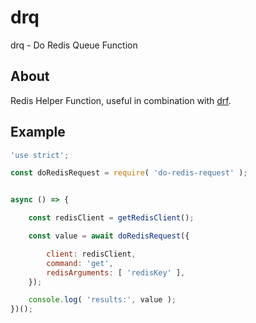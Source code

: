 # drq
drq - Do Redis Queue Function


## About

Redis Helper Function, useful in combination with [drf](https://github.com/bitcoin-api/drf).


## Example

```.js
'use strict';

const doRedisRequest = require( 'do-redis-request' );


async () => {

    const redisClient = getRedisClient();

    const value = await doRedisRequest({

        client: redisClient,
        command: 'get',
        redisArguments: [ 'redisKey' ],
    });

    console.log( 'results:', value );
})();
```